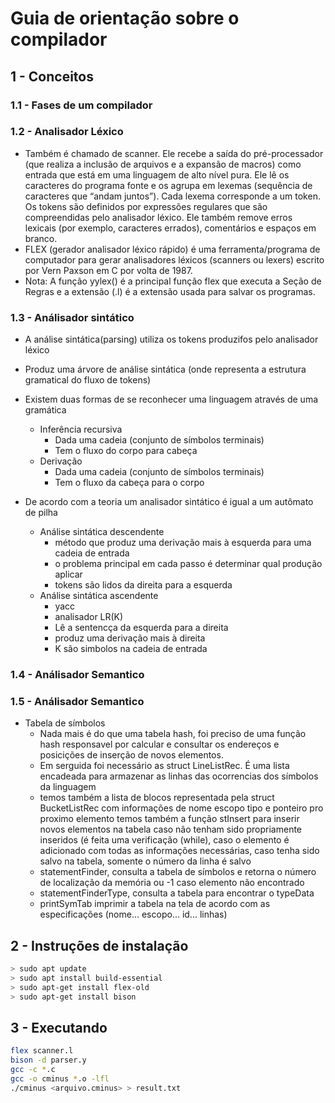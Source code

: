 # Guia de orientação sobre o compilador

## 1 - Conceitos

### 1.1 - Fases de um compilador

### 1.2 - Analisador Léxico
* Também é chamado de scanner. Ele recebe a saída do pré-processador (que realiza a inclusão de arquivos e a expansão de macros) como entrada que está em uma linguagem de alto nível pura. Ele lê os caracteres do programa fonte e os agrupa em lexemas (sequência de caracteres que “andam juntos”). Cada lexema corresponde a um token. Os tokens são definidos por expressões regulares que são compreendidas pelo analisador léxico. Ele também remove erros lexicais (por exemplo, caracteres errados), comentários e espaços em branco.
* FLEX (gerador analisador léxico rápido) é uma ferramenta/programa de computador para gerar analisadores léxicos (scanners ou lexers) escrito por Vern Paxson em C por volta de 1987.
* Nota: A função yylex() é a principal função flex que executa a Seção de Regras e a extensão (.l) é a extensão usada para salvar os programas.


### 1.3 - Análisador sintático
* A análise sintática(parsing) utiliza os tokens produzifos pelo analisador léxico
* Produz uma árvore de análise sintática (onde representa a estrutura gramatical do fluxo de tokens)
* Existem duas formas de se reconhecer uma linguagem através de uma gramática
    * Inferência recursiva
        * Dada uma cadeia (conjunto de símbolos terminais)
        * Tem o fluxo do corpo para cabeça
    * Derivação
        * Dada uma cadeia (conjunto de símbolos terminais)
        * Tem o fluxo da cabeça para o corpo

* De acordo com a teoria um analisador sintático é igual a um autômato de pilha
    * Análise sintática descendente
        * método que produz uma derivação mais à esquerda para uma cadeia de entrada
        * o problema principal em cada passo é determinar qual produção aplicar
        * tokens são lidos da direita para a esquerda
    * Análise sintática ascendente
        * yacc
        * analisador LR(K)
        * Lê a sentencça da esquerda para a direita 
        * produz uma derivação mais à direita
        * K são simbolos na cadeia de entrada


### 1.4 - Análisador Semantico

### 1.5 - Análisador Semantico
* Tabela de símbolos
    * Nada mais é do que uma tabela hash, foi preciso de uma função hash responsavel por calcular e consultar os endereços e posicições de inserção de novos elementos.
    * Em serguida foi necessário as struct LineListRec. É uma lista encadeada para armazenar as linhas das ocorrencias dos símbolos da linguagem
    * temos também a lista de blocos representada pela struct BucketListRec com informações de nome escopo tipo e ponteiro pro proximo elemento
    temos também a função stInsert para inserir novos elementos na tabela caso não tenham sido propriamente inseridos (é feita uma verificação (while), caso o elemento é adicionado com todas as informações necessárias, caso tenha sido salvo na tabela, somente o número da linha é salvo
    * statementFinder, consulta a tabela de símbolos e retorna o número de localização da memória ou -1 caso elemento não encontrado
    * statementFinderType, consulta a tabela para encontrar o typeData
    * printSymTab imprimir a tabela na tela de acordo com as especificações (nome... escopo... id... linhas)

## 2 - Instruções de instalação
```bash
> sudo apt update
> sudo apt install build-essential
> sudo apt-get install flex-old
> sudo apt-get install bison
```

## 3 - Executando
```bash
flex scanner.l
bison -d parser.y
gcc -c *.c
gcc -o cminus *.o -lfl
./cminus <arquivo.cminus> > result.txt
```